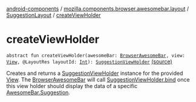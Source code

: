 [android-components](../../index.md) / [mozilla.components.browser.awesomebar.layout](../index.md) / [SuggestionLayout](index.md) / [createViewHolder](./create-view-holder.md)

# createViewHolder

`abstract fun createViewHolder(awesomeBar: `[`BrowserAwesomeBar`](../../mozilla.components.browser.awesomebar/-browser-awesome-bar/index.md)`, view: `[`View`](https://developer.android.com/reference/android/view/View.html)`, @LayoutRes layoutId: `[`Int`](https://kotlinlang.org/api/latest/jvm/stdlib/kotlin/-int/index.html)`): `[`SuggestionViewHolder`](../-suggestion-view-holder/index.md) [(source)](https://github.com/mozilla-mobile/android-components/blob/master/components/browser/awesomebar/src/main/java/mozilla/components/browser/awesomebar/layout/SuggestionLayout.kt#L29)

Creates and returns a [SuggestionViewHolder](../-suggestion-view-holder/index.md) instance for the provided [View](https://developer.android.com/reference/android/view/View.html). The [BrowserAwesomeBar](../../mozilla.components.browser.awesomebar/-browser-awesome-bar/index.md) will call
[SuggestionViewHolder.bind](../-suggestion-view-holder/bind.md) once this view holder should display the data of a specific [AwesomeBar.Suggestion](../../mozilla.components.concept.awesomebar/-awesome-bar/-suggestion/index.md).

